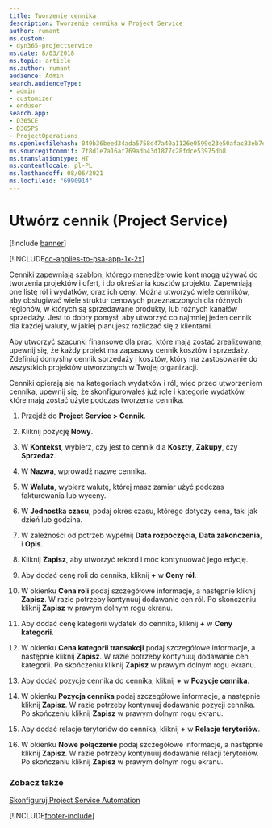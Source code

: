 ```yaml
---
title: Tworzenie cennika
description: Tworzenie cennika w Project Service
author: rumant
ms.custom:
- dyn365-projectservice
ms.date: 8/03/2018
ms.topic: article
ms.author: rumant
audience: Admin
search.audienceType:
- admin
- customizer
- enduser
search.app:
- D365CE
- D365PS
- ProjectOperations
ms.openlocfilehash: 049b36beed34ada5758d47a40a1126e0599e23e50afac83eb7ef0e37daaaaa65
ms.sourcegitcommit: 7f8d1e7a16af769adb43d1877c28fdce53975db8
ms.translationtype: HT
ms.contentlocale: pl-PL
ms.lasthandoff: 08/06/2021
ms.locfileid: "6990914"
---
```

# <a name="create-a-price-list-project-service"></a>Utwórz cennik (Project Service)

[!include [banner](../includes/psa-now-project-operations.md)]

[!INCLUDE[cc-applies-to-psa-app-1x-2x](../includes/cc-applies-to-psa-app-1x-2x.md)]

Cenniki zapewniają szablon, którego menedżerowie kont mogą używać do tworzenia projektów i ofert, i do określania kosztów projektu. Zapewniają one listę ról i wydatków, oraz ich ceny. Można utworzyć wiele cenników, aby obsługiwać wiele struktur cenowych przeznaczonych dla różnych regionów, w których są sprzedawane produkty, lub różnych kanałów sprzedaży. Jest to dobry pomysł, aby utworzyć co najmniej jeden cennik dla każdej waluty, w jakiej planujesz rozliczać się z klientami.  
  
Aby utworzyć szacunki finansowe dla prac, które mają zostać zrealizowane, upewnij się, że każdy projekt ma zapasowy cennik kosztów i sprzedaży. Zdefiniuj domyślny cennik sprzedaży i kosztów, który ma zastosowanie do wszystkich projektów utworzonych w Twojej organizacji.  
  
Cenniki opierają się na kategoriach wydatków i ról, więc przed utworzeniem cennika, upewnij się, że skonfigurowałeś już role i kategorie wydatków, które mają zostać użyte podczas tworzenia cennika.  
  
1.  Przejdź do **Project Service > Cennik**.  
  
2.  Kliknij pozycję **Nowy**.  
  
3.  W **Kontekst**, wybierz, czy jest to cennik dla **Koszty**, **Zakupy**, czy **Sprzedaż**.  
  
4.  W **Nazwa**, wprowadź nazwę cennika.  
  
5.  W **Waluta**, wybierz walutę, której masz zamiar użyć podczas fakturowania lub wyceny.  
  
6.  W **Jednostka czasu**, podaj okres czasu, którego dotyczy cena, taki jak dzień lub godzina.  
  
7.  W zależności od potrzeb wypełnij **Data rozpoczęcia**, **Data zakończenia**, i **Opis**.  
  
8.  Kliknij **Zapisz**, aby utworzyć rekord i móc kontynuować jego edycję.  
  
9. Aby dodać cenę roli do cennika, kliknij **+** w **Ceny ról**.  
  
10. W okienku **Cena roli** podaj szczegółowe informacje, a następnie kliknij **Zapisz**. W razie potrzeby kontynuuj dodawanie cen ról. Po skończeniu kliknij **Zapisz** w prawym dolnym rogu ekranu.  
  
11. Aby dodać cenę kategorii wydatek do cennika, kliknij **+** w **Ceny kategorii**.  
  
12. W okienku **Cena kategorii transakcji** podaj szczegółowe informacje, a następnie kliknij **Zapisz**. W razie potrzeby kontynuuj dodawanie cen kategorii. Po skończeniu kliknij **Zapisz** w prawym dolnym rogu ekranu.  
  
13. Aby dodać pozycje cennika do cennika, kliknij **+** w **Pozycje cennika**.  
  
14. W okienku **Pozycja cennika** podaj szczegółowe informacje, a następnie kliknij **Zapisz**. W razie potrzeby kontynuuj dodawanie pozycji cennika. Po skończeniu kliknij **Zapisz** w prawym dolnym rogu ekranu.  
  
15. Aby dodać relacje terytoriów do cennika, kliknij **+** w **Relacje terytoriów**.  
  
16. W okienku **Nowe połączenie** podaj szczegółowe informacje, a następnie kliknij **Zapisz**. W razie potrzeby kontynuuj dodawanie relacji terytoriów. Po skończeniu kliknij **Zapisz** w prawym dolnym rogu ekranu.  
  
### <a name="see-also"></a>Zobacz także  
 [Skonfiguruj Project Service Automation](../psa/configure.md)


[!INCLUDE[footer-include](../includes/footer-banner.md)]